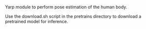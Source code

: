 Yarp module to perform pose estimation of the human body. 

Use the download.sh script in the pretrains directory to download a pretrained model for inference.
